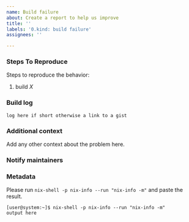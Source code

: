 ```yaml
---
name: Build failure
about: Create a report to help us improve
title: ''
labels: '0.kind: build failure'
assignees: ''

---
```


### Steps To Reproduce
Steps to reproduce the behavior:
1. build *X*

### Build log
```
log here if short otherwise a link to a gist
```

### Additional context
Add any other context about the problem here.

### Notify maintainers
<!--
Please @ people who are in the `meta.maintainers` list of the offending package or module.
If in doubt, check `git blame` for whoever last touched something.
-->

### Metadata
Please run `nix-shell -p nix-info --run "nix-info -m"` and paste the result.

```console
[user@system:~]$ nix-shell -p nix-info --run "nix-info -m"
output here
```
